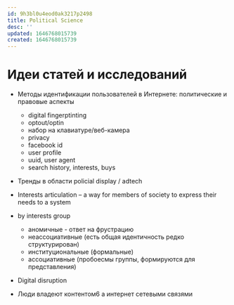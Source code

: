 ```yaml
---
id: 9h3bl0u4eod0ak3217p2498
title: Political Science
desc: ''
updated: 1646768015739
created: 1646768015739
---
```

# Идеи статей и исследований

* Методы идентификации пользователей в Интернете: политические и правовые аспекты
  * digital fingerptinting
  * optout/optin
  * набор на клавиатуре/веб-камера
  * privacy
  * facebook id
  * user profile
  * uuid, user agent
  * search history, interests, buys 

* Тренды в области policial display / adtech
* Interests articulation  – a way for members of society to express their needs to a system 
* by interests group
  * аномичные - ответ на фрустрацию
  * неассоциативные (есть общая идентичность редко структурирован)
  * институциональные (формальные)
  * ассоциативные (пробоесмы группы, формируются для представления)

* Digital disruption
* Люди владеют контентом6 а интернет сетевыми связями
  

